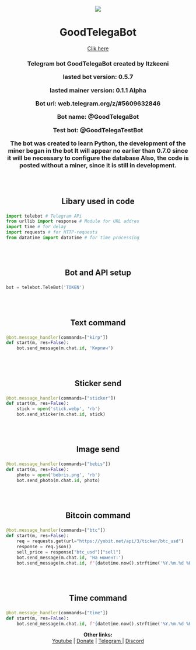 <p align="center">
  <img src="https://cdn.discordapp.com/attachments/863751311698165770/1031136134962622545/unknown.png">
</p>

<h1 align="center">
  <b>GoodTelegaBot</b>
</h1>

 <p align="center">   
    <a href="https://t.me/GoodTelegaBot">Clik here</a>
<h3 align="center">
  <b>Telegram bot GoodTelegaBot created by Itzkeeni

lasted bot version: 0.5.7

lasted mainer version: 0.1.1 Alpha

Bot url: web.telegram.org/z/#5609632846

Bot name: @GoodTelegaBot

Test bot: @GoodTelegaTestBot


The bot was created to learn Python, the development of the miner began in the bot
It will appear no earlier than 0.7.0 since it will be necessary to configure the database
Also, the code is posted without a miner, since it is still in development.</b>
</h3>

<h2 align="center">
</h2>

<h2 align="center">
  <b>   ⠀⠀  </b>

  <b>Libary used in code</b>
</h2>

```python
import telebot # Telegram APi
from urllib import response # Module for URL addres
import time # for delay
import requests # for HTTP-requests
from datatime import datatime # for time processing
```
<h2 align="center">
  <b>   ⠀⠀  </b>

  <b>Bot and API setup</b>
</h2>

```python
bot = telebot.TeleBot('TOKEN')
```
<h2 align="center">
  <b>   ⠀⠀  </b>

  <b>Text command</b>
</h2>

```python
@bot.message_handler(commands=["kirp"])
def start(m, res=False):
    bot.send_message(m.chat.id, 'Кирпич')
```
<h2 align="center">
  <b>   ⠀⠀  </b>

  <b>Sticker send</b>
</h2>

```python
@bot.message_handler(commands=["sticker"])
def start(m, res=False):
    stick = open('stick.webp', 'rb')
    bot.send_sticker(m.chat.id, stick) 
```

<h2 align="center">
  <b>   ⠀⠀  </b>

  <b>Image send</b>
</h2>

```python
@bot.message_handler(commands=["bebis"])
def start(m, res=False):
    photo = open('bebris.png', 'rb')
    bot.send_photo(m.chat.id, photo)
```
<h2 align="center">
  <b>   ⠀⠀  </b>

  <b>Bitcoin command</b>
</h2>

```python
@bot.message_handler(commands=["btc"])
def start(m, res=False):
    req = requests.get(url="https://yobit.net/api/3/ticker/btc_usd")
    response = req.json()  
    sell_price = response["btc_usd"]["sell"]
    bot.send_message(m.chat.id, 'На момент:')
    bot.send_message(m.chat.id, f"{datetime.now().strftime('%Y.%m.%d %H:%M')}\n   \nЦена Биткоина: {sell_price}$")
```
<h2 align="center">
  <b>   ⠀⠀  </b>

  <b>Time command</b>
</h2>

```python 
@bot.message_handler(commands=["time"])
def start(m, res=False):    
    bot.send_message(m.chat.id, f"{datetime.now().strftime('%Y.%m.%d %H:%M')}") #Send to MSK time
```
<p align="center">
  <b>Other links: </b><br>
  <a href="https://www.youtube.com/channel/UCM6InRH22Xno8nywrZnbhLA">Youtube</a> |
  <a href="https://www.donationalerts.com/r/keenioff">Donate</a> |
  <a href="https://t.me/keenitelega">Telegram </a>|
  <a href="discord.gg/zn5usa2GAc">Discord</a>
  <br><br>
</p>